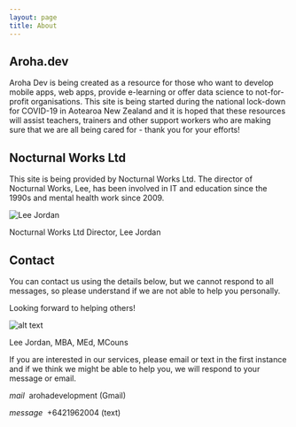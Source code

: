 ```yaml
---
layout: page
title: About
---
```


## Aroha.dev

Aroha Dev is being created as a resource for those who want to develop mobile apps, web apps, provide e-learning or offer data science to not-for-profit organisations. This site is being started during the national lock-down for COVID-19 in Aotearoa New Zealand and it is hoped that these resources will assist teachers, trainers and other support workers who are making sure that we are all being cared for - thank you for your efforts!

## Nocturnal Works Ltd

This site is being provided by Nocturnal Works Ltd. The director of Nocturnal Works, Lee, has been involved in IT and education since the 1990s and mental health work since 2009.

<img class="img-border" src="https://aroha.dev/public/assets/images/lee-jordan-programmer.jpg" alt="Lee Jordan">

Nocturnal Works Ltd Director, Lee Jordan

## Contact

You can contact us using the details below, but we cannot respond to all messages, so please understand if we are not able to help you personally.

Looking forward to helping others!

![alt text](https://aroha.dev/public/assets/images/lee-jordan.png "Lee Jordan")

Lee Jordan, MBA, MEd, MCouns

<p class="message">
If you are interested in our services, please email or text in the first instance and if we think we might be able to help you, we will respond to your message or email.
</p>

<p><i class="material-icons-outlined md-48">mail</i>&nbsp;&nbsp;arohadevelopment (Gmail)</p>
<p><i class="material-icons-outlined md-48">message</i>&nbsp;&nbsp;+6421962004 (text)</p>
